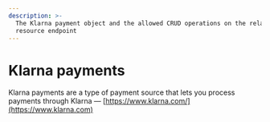 ```yaml
---
description: >-
  The Klarna payment object and the allowed CRUD operations on the related
  resource endpoint
---
```


# Klarna payments

Klarna payments are a type of payment source that lets you process payments through Klarna — [https://www.klarna.com/](https://www.klarna.com)
